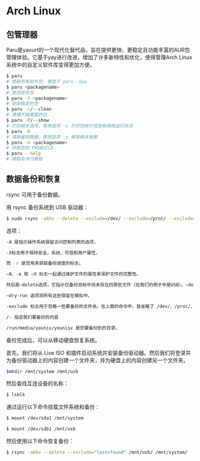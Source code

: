 # Arch Linux

## 包管理器

Paru是yaourt的一个现代化替代品，旨在提供更快、更稳定且功能丰富的AUR包管理体验。它基于yay进行改进，增加了许多新特性和优化，使得管理Arch Linux系统中的自定义软件库变得更加方便。

```sh
$ paru
# 更新所有软件包，等效于 paru -Syu
$ paru <packagename>
# 查找软件包
$ paru -S <packagename>
# 安装指定的包
$ paru -c/--clean
# 清理不被需要的包
$ paru -P/--show
# 打印相关选项，常用选项 -s 打印包统计信息和系统运行状况
$ paru -R
# 清除缓存数据，常用选项 -s 移除相关依赖
$ paru -G <packagename>
# 获取包的 PKGBUILD
$ paru --help
# 获取命令行帮助
```

## 数据备份和恢复

rsync 可用于备份数据。

用 rsync 备份系统到 USB 驱动器：

```sh
$ sudo rsync -aAXv --delete --exclude=/dev/ --exclude=/proc/ --exclude=/sys/ --exclude=/tmp/ --exclude=/run/ --exclude=/mnt/ --exclude=/media/ --exclude="swapfile" --exclude="lost+found" --exclude=".cache" --exclude="Downloads" --exclude="Documents" --exclude="miniconda3" --exclude="Proj" --exclude="Pictures" --exclude="Music" --exclude=".VirtualBoxVMs"--exclude=".ecryptfs" / /run/media/younis/younisx
```

选项：

```sh
-A 是指示操作系统保留访问控制列表的选项，

-X标志用于保持安全、系统、可信和用户属性，

而 -v 是您用来获取备份进度的标志。

–A、-a 和 –X 标志一起通过维护文件的属性来保护文件的完整性。

然后是–delete选项，它指示仅备份目标中尚未存在的那些文件（在我们的例子中是USB）。–delete 在使用时应采取充分的预防措施，因为更新版本源中的文件替换（覆盖）目标中的旧版本。

–dry-run 选项将所有这些保留在模拟中。

-exclude 标志用于忽略一些要备份的文件夹。在上面的命令中，我省略了 /dev/、/proc/、/proc/ /sys/ /tmp/ /run/ /mnt/ 和 /media 文件夹。这只是为了证明，它们的排除（/mnt/ 除外）是不必要的，因为它们的内容不会由 rsync 自动备份。

/- 指定我们要备份的内容

/run/media/younis/younisx 是您要备份到的目录。
```

备份完成后，可以从移动硬盘恢复系统。

首先，我们将从 Live ISO 和插件启动系统并安装备份驱动器。然后我们将登录并为备份驱动器上的内容创建一个文件夹，并为硬盘上的内容创建另一个文件夹。

```sh
$mkdir /mnt/system /mnt/usb
```

然后查找互连设备的名称：

```sh
$ lsblk
```

通过运行以下命令挂载文件系统和备份：

```sh
$ mount /dev/sda1 /mnt/system

$ mount /dev/sdb1 /mnt/usb
```

然后使用以下命令恢复备份：

```sh
$ rsync -aAXv --delete --exclude="lost+found" /mnt/usb/ /mnt/system/
```
